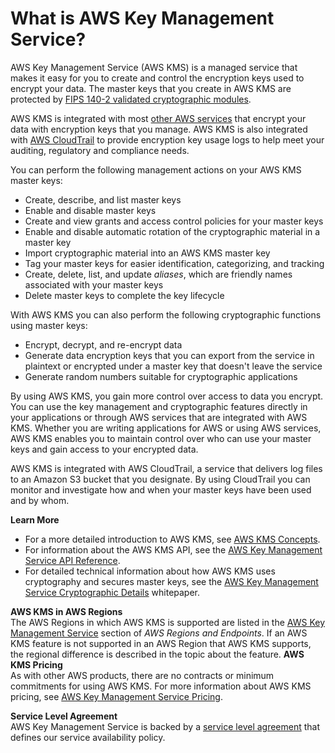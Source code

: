 # What is AWS Key Management Service?<a name="overview"></a>

AWS Key Management Service \(AWS KMS\) is a managed service that makes it easy for you to create and control the encryption keys used to encrypt your data\. The master keys that you create in AWS KMS are protected by [FIPS 140\-2 validated cryptographic modules](https://csrc.nist.gov/projects/cryptographic-module-validation-program/Certificate/3139)\.

AWS KMS is integrated with most [other AWS services](https://aws.amazon.com/kms/features/#AWS_Service_Integration) that encrypt your data with encryption keys that you manage\. AWS KMS is also integrated with [AWS CloudTrail](https://docs.aws.amazon.com/awscloudtrail/latest/userguide/) to provide encryption key usage logs to help meet your auditing, regulatory and compliance needs\.

You can perform the following management actions on your AWS KMS master keys:
+ Create, describe, and list master keys
+ Enable and disable master keys
+ Create and view grants and access control policies for your master keys
+ Enable and disable automatic rotation of the cryptographic material in a master key
+ Import cryptographic material into an AWS KMS master key
+ Tag your master keys for easier identification, categorizing, and tracking
+ Create, delete, list, and update *aliases*, which are friendly names associated with your master keys
+ Delete master keys to complete the key lifecycle

With AWS KMS you can also perform the following cryptographic functions using master keys:
+ Encrypt, decrypt, and re\-encrypt data
+ Generate data encryption keys that you can export from the service in plaintext or encrypted under a master key that doesn't leave the service
+ Generate random numbers suitable for cryptographic applications

By using AWS KMS, you gain more control over access to data you encrypt\. You can use the key management and cryptographic features directly in your applications or through AWS services that are integrated with AWS KMS\. Whether you are writing applications for AWS or using AWS services, AWS KMS enables you to maintain control over who can use your master keys and gain access to your encrypted data\.

AWS KMS is integrated with AWS CloudTrail, a service that delivers log files to an Amazon S3 bucket that you designate\. By using CloudTrail you can monitor and investigate how and when your master keys have been used and by whom\.

**Learn More**
+ For a more detailed introduction to AWS KMS, see [AWS KMS Concepts](concepts.md)\.
+ For information about the AWS KMS API, see the [AWS Key Management Service API Reference](https://docs.aws.amazon.com/kms/latest/APIReference/)\.
+ For detailed technical information about how AWS KMS uses cryptography and secures master keys, see the [AWS Key Management Service Cryptographic Details](https://d0.awsstatic.com/whitepapers/KMS-Cryptographic-Details.pdf) whitepaper\.

**AWS KMS in AWS Regions**  
The AWS Regions in which AWS KMS is supported are listed in the [AWS Key Management Service](https://docs.aws.amazon.com/general/latest/gr/rande.html#kms_region) section of *AWS Regions and Endpoints*\. If an AWS KMS feature is not supported in an AWS Region that AWS KMS supports, the regional difference is described in the topic about the feature\. 
<a name="pricing"></a>
**AWS KMS Pricing**  
As with other AWS products, there are no contracts or minimum commitments for using AWS KMS\. For more information about AWS KMS pricing, see [AWS Key Management Service Pricing](https://aws.amazon.com/kms/pricing/)\.

**Service Level Agreement**  
AWS Key Management Service is backed by a [service level agreement](https://aws.amazon.com/kms/sla/) that defines our service availability policy\.